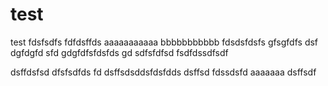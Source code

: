 test
====

test
fdsfsdfs
fdfdsffds
aaaaaaaaaaa
bbbbbbbbbbb
fdsdsfdsfs
gfsgfdfs
dsf
dgfdgfd
sfd
gdgfdfsfdsfds
gd
sdfsfdfsd
fsdfdssdfsdf

dsffdsfsd
dfsfsdfds
fd
dsffsdsddsfdsfdds
dsffsd
fdssdsfd
aaaaaaa
dsffsdf
